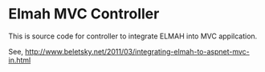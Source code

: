 Elmah MVC Controller
====================

This is source code for controller to integrate ELMAH into MVC appilcation.

See, http://www.beletsky.net/2011/03/integrating-elmah-to-aspnet-mvc-in.html